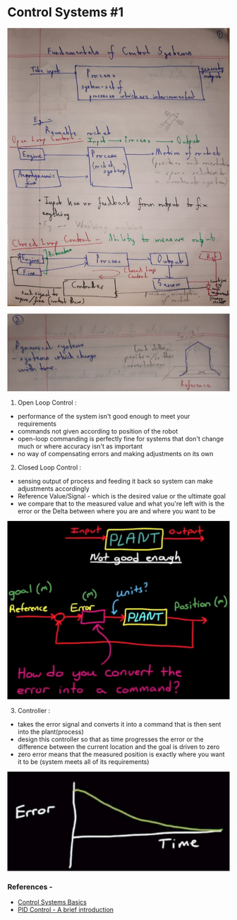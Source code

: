 # Control Systems #1

![](./References/1_1.jpg)

![](./References/1_2.jpg)

1. Open Loop Control :

- performance of the system isn't good enough to meet your requirements 
- commands not given according to position of the robot
- open-loop commanding is perfectly fine for systems that don't change much or where accuracy isn't as important
- no way of compensating errors and making adjustments on its own


2. Closed Loop Control :

- sensing output of process and feeding it back so system can make adjustments accordingly
- Reference Value/Signal - which is the desired value or the ultimate goal
- we compare that to the measured value and what you're left with is the error or the Delta between where you are and where you want to be

![](./References/1_3.jpeg)

3. Controller :
- takes the error signal and converts it into a command that is then sent into the plant(process)
- design this controller so that as time progresses the error or the difference between the current location and the goal is driven to zero
- zero error means that the measured position is exactly where you want it to be (system meets all of its requirements)

![](./References/1_4.jpeg)

### References -

- [Control Systems Basics](https://www.youtube.com/watch?v=wVPOp-tptPQ)
- [PID Control - A brief introduction](https://www.youtube.com/watch?v=UR0hOmjaHp0&list=PLUMWjy5jgHK20UW0yM22HYEUTMJfla7Mb)